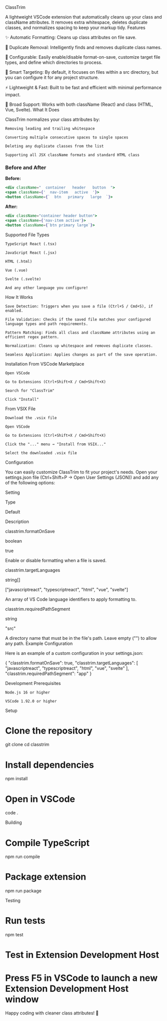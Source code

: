 ClassTrim

A lightweight VSCode extension that automatically cleans up your class and className attributes. It removes extra whitespace, deletes duplicate classes, and normalizes spacing to keep your markup tidy.
Features

✨ Automatic Formatting: Cleans up class attributes on file save.

🚫 Duplicate Removal: Intelligently finds and removes duplicate class names.

🔧 Configurable: Easily enable/disable format-on-save, customize target file types, and define which directories to process.

🎯 Smart Targeting: By default, it focuses on files within a src directory, but you can configure it for any project structure.

⚡ Lightweight & Fast: Built to be fast and efficient with minimal performance impact.

🤝 Broad Support: Works with both className (React) and class (HTML, Vue, Svelte).
What It Does

ClassTrim normalizes your class attributes by:

    Removing leading and trailing whitespace

    Converting multiple consecutive spaces to single spaces

    Deleting any duplicate classes from the list

    Supporting all JSX className formats and standard HTML class

### Before and After

**Before:**

```jsx
<div className="  container   header   button  ">
<span className={'  nav-item   active  '}>
<button className={`  btn   primary   large  `}>
```

**After:**

```jsx
<div className="container header button">
<span className={'nav-item active'}>
<button className={`btn primary large`}>
```

Supported File Types

    TypeScript React (.tsx)

    JavaScript React (.jsx)

    HTML (.html)

    Vue (.vue)

    Svelte (.svelte)

    And any other language you configure!

How It Works

    Save Detection: Triggers when you save a file (Ctrl+S / Cmd+S), if enabled.

    File Validation: Checks if the saved file matches your configured language types and path requirements.

    Pattern Matching: Finds all class and className attributes using an efficient regex pattern.

    Normalization: Cleans up whitespace and removes duplicate classes.

    Seamless Application: Applies changes as part of the save operation.

Installation
From VSCode Marketplace

    Open VSCode

    Go to Extensions (Ctrl+Shift+X / Cmd+Shift+X)

    Search for "ClassTrim"

    Click "Install"

From VSIX File

    Download the .vsix file

    Open VSCode

    Go to Extensions (Ctrl+Shift+X / Cmd+Shift+X)

    Click the "..." menu → "Install from VSIX..."

    Select the downloaded .vsix file

Configuration

You can easily customize ClassTrim to fit your project's needs. Open your settings.json file (Ctrl+Shift+P → Open User Settings (JSON)) and add any of the following options:

Setting

Type

Default

Description

classtrim.formatOnSave

boolean

true

Enable or disable formatting when a file is saved.

classtrim.targetLanguages

string[]

["javascriptreact", "typescriptreact", "html", "vue", "svelte"]

An array of VS Code language identifiers to apply formatting to.

classtrim.requiredPathSegment

string

"src"

A directory name that must be in the file's path. Leave empty ("") to allow any path.
Example Configuration

Here is an example of a custom configuration in your settings.json:

{
"classtrim.formatOnSave": true,
"classtrim.targetLanguages": [
"javascriptreact",
"typescriptreact",
"html",
"vue",
"svelte"
],
"classtrim.requiredPathSegment": "app"
}

Development
Prerequisites

    Node.js 16 or higher

    VSCode 1.92.0 or higher

Setup

# Clone the repository

git clone <repository-url>
cd classtrim

# Install dependencies

npm install

# Open in VSCode

code .

Building

# Compile TypeScript

npm run compile

# Package extension

npm run package

Testing

# Run tests

npm test

# Test in Extension Development Host

# Press F5 in VSCode to launch a new Extension Development Host window

<!-- Contributing

    Fork the repository

    Create a feature branch (git checkout -b feature/amazing-feature)

    Commit your changes (git commit -m 'Add amazing feature')

    Push to the branch (git push origin feature/amazing-feature)

    Open a Pull Request

Roadmap

    [x] HTML class attribute support

    [x] Configuration options

    [ ] CSS class name formatting (e.g., sorting) based on user preference -->

Happy coding with cleaner class attributes! 🎉
